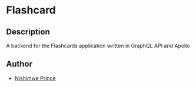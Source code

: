 # Flashcard

## Description
A backend for the Flashcards application written in GraphQL API and Apollo

## Author

- [Nishimwe Prince](https://www.linkedin.com/in/nishimweprince/)